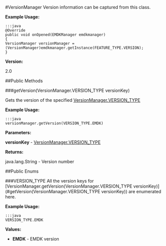 #VersionManager
Version information can be captured from this class.

**Example Usage:**

	:::java
	@Override
	public void onOpened(EMDKManager emdkmanager)
	{
	VersionManager versionManager = (VersionManager)emdkmanager.getInstance(FEATURE_TYPE.VERSION);
	}

**Version:**

2.0

##Public Methods

###getVersion(VersionManager.VERSION_TYPE versionKey)

Gets the version of the specified [VersionManager.VERSION_TYPE](#VERSION_TYPE)

**Example Usage:**

	:::java
	versionManager.getVersion(VERSION_TYPE.EMDK)

**Parameters:**

**versionKey** - [VersionManager.VERSION_TYPE](#VERSION_TYPE)

**Returns:**

java.lang.String - Version number

##Public Enums

###VERSION_TYPE
All the version keys for [VersionManager.getVersion(VersionManager.VERSION_TYPE versionKey)](#getVersion(VersionManager.VERSION_TYPE versionKey)) are enumerated here.

**Example Usage:**

	:::java
	VERSION_TYPE.EMDK

**Values:**

* **EMDK** - EMDK version
